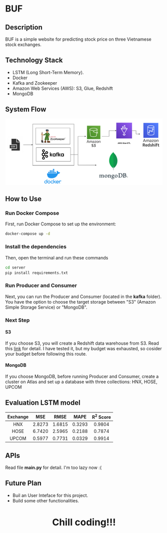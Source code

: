 # BUF

## Description
BUF is a simple website for predicting stock price on three Vietnamese stock exchanges.

## Technology Stack
* LSTM (Long Short-Term Memory).
* Docker
* Kafka and Zookeeper
* Amazon Web Services (AWS): S3, Glue, Redshift
* MongoDB

## System Flow
![System flow](images/System.png)

## How to Use
### Run Docker Compose
First, run Docker Compose to set up the environment:
```bash
docker-compose up -d
```

### Install the dependencies
Then, open the terminal and run these commands
```bash
cd server
pip install requirements.txt
```

### Run Producer and Consumer
Next, you can run the Producer and Consumer (located in the **kafka** folder). You have the option to choose the target storage between "S3" (Amazon Simple Storage Service) or "MongoDB".

### Next Step
#### S3
If you choose S3, you will create a Redshift data warehouse from S3. Read this [link](https://github.com/sinemozturk/INCREMENTAL-DATA-LOADING-FROM-AWS-S3-BUCKET-TO-REDSHIFT-BY-USING-AWS-GLUE-ETL-JOB) for detail. I have tested it, but my budget was exhausted, so cosider your budget before following this route.

#### MongoDB
If you choose MongoDB, before running Producer and Consumer, create a cluster on Atlas and set up a database with three collections: HNX, HOSE, UPCOM

## Evaluation LSTM model
| Exchange   |   MSE     |  RMSE     |   MAPE    | R<sup>2</sup> Score |
| :----:     | :-------: | :-------: | :-------: | :-----------------: |
| HNX        | 2.8273    |  1.6815   |  0.3293   |  0.9804 |
| HOSE       | 6.7420    |  2.5965   |  0.2188   |  0.7874 |
| UPCOM      | 0.5977    |  0.7731   |  0.0329   |  0.9914 |

## APIs
Read file **main.py** for detail. I'm too lazy now :(

## Future Plan
* Buil an User Inteface for this project.
* Build some other functionalities.

<h3 style="text-align:center; font-size:30px">Chill coding!!!</h3>
